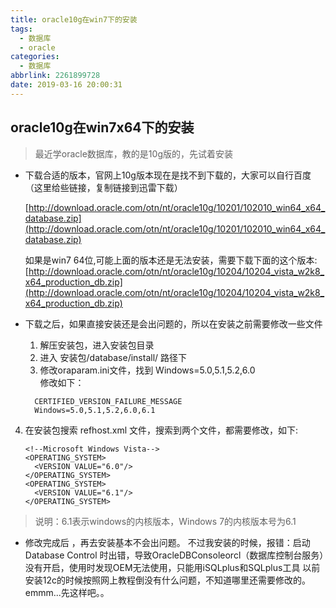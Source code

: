 ```yaml
---
title: oracle10g在win7下的安装
tags:
  - 数据库
  - oracle
categories:
  - 数据库
abbrlink: 2261899728
date: 2019-03-16 20:00:31
---
```

## oracle10g在win7x64下的安装
>最近学oracle数据库，教的是10g版的，先试着安装

<!-- more -->

* 下载合适的版本，官网上10g版本现在是找不到下载的，大家可以自行百度（这里给些链接，复制链接到迅雷下载）

  [http://download.oracle.com/otn/nt/oracle10g/10201/102010_win64_x64_database.zip](http://download.oracle.com/otn/nt/oracle10g/10201/102010_win64_x64_database.zip) 
  
  如果是win7 64位,可能上面的版本还是无法安装，需要下载下面的这个版本:  [http://download.oracle.com/otn/nt/oracle10g/10204/10204_vista_w2k8_x64_production_db.zip](http://download.oracle.com/otn/nt/oracle10g/10204/10204_vista_w2k8_x64_production_db.zip)
* 下载之后，如果直接安装还是会出问题的，所以在安装之前需要修改一些文件
  1. 解压安装包，进入安装包目录
  2. 进入 安装包/database/install/ 路径下
  3. 修改oraparam.ini文件，找到 Windows=5.0,5.1,5.2,6.0  
  修改如下：
  ```
    CERTIFIED_VERSION_FAILURE_MESSAGE
    Windows=5.0,5.1,5.2,6.0,6.1
  ```
 4. 在安装包搜索 refhost.xml 文件，搜索到两个文件，都需要修改，如下:
    ```
    <!--Microsoft Windows Vista-->
    <OPERATING_SYSTEM>
      <VERSION VALUE="6.0"/>
    </OPERATING_SYSTEM>
    <OPERATING_SYSTEM>
      <VERSION VALUE="6.1"/>
    </OPERATING_SYSTEM>
    ```
  >说明：6.1表示windows的内核版本，Windows 7的内核版本号为6.1
    
* 修改完成后 ，再去安装基本不会出问题。
不过我安装的时候，报错：启动 Database Control 时出错，导致OracleDBConsoleorcl（数据库控制台服务）没有开启，使用时发现OEM无法使用，只能用iSQLplus和SQLplus工具
以前安装12c的时候按照网上教程倒没有什么问题，不知道哪里还需要修改的。
emmm...先这样吧。。
